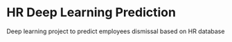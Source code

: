# HR Deep Learning Prediction
Deep learning project to predict employees dismissal based on HR database
